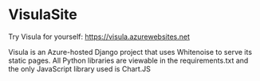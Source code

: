 # VisulaSite
Try Visula for yourself: https://visula.azurewebsites.net

Visula is an Azure-hosted Django project that uses Whitenoise to serve its static pages.  All Python libraries are viewable in the requirements.txt and the only JavaScript library used is Chart.JS
